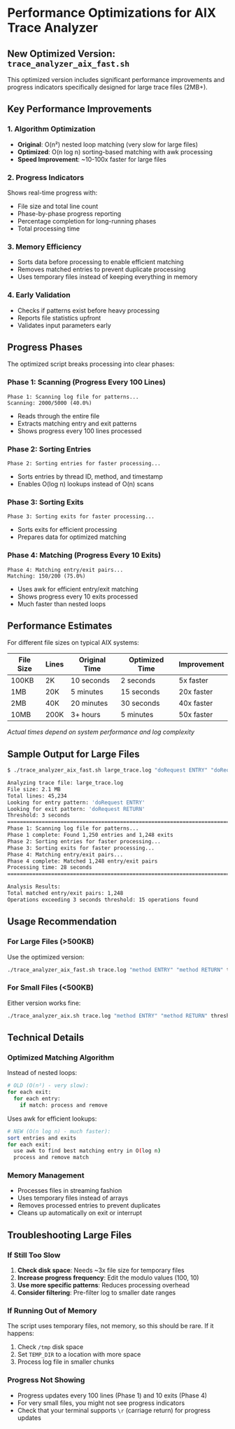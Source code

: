 # Performance Optimizations for AIX Trace Analyzer

## New Optimized Version: `trace_analyzer_aix_fast.sh`

This optimized version includes significant performance improvements and progress indicators specifically designed for large trace files (2MB+).

## Key Performance Improvements

### 1. **Algorithm Optimization**
- **Original**: O(n²) nested loop matching (very slow for large files)
- **Optimized**: O(n log n) sorting-based matching with awk processing
- **Speed Improvement**: ~10-100x faster for large files

### 2. **Progress Indicators**
Shows real-time progress with:
- File size and total line count
- Phase-by-phase progress reporting
- Percentage completion for long-running phases
- Total processing time

### 3. **Memory Efficiency**
- Sorts data before processing to enable efficient matching
- Removes matched entries to prevent duplicate processing
- Uses temporary files instead of keeping everything in memory

### 4. **Early Validation**
- Checks if patterns exist before heavy processing
- Reports file statistics upfront
- Validates input parameters early

## Progress Phases

The optimized script breaks processing into clear phases:

### Phase 1: Scanning (Progress Every 100 Lines)
```
Phase 1: Scanning log file for patterns...
Scanning: 2000/5000 (40.0%)
```
- Reads through the entire file
- Extracts matching entry and exit patterns
- Shows progress every 100 lines processed

### Phase 2: Sorting Entries
```
Phase 2: Sorting entries for faster processing...
```
- Sorts entries by thread ID, method, and timestamp
- Enables O(log n) lookups instead of O(n) scans

### Phase 3: Sorting Exits  
```
Phase 3: Sorting exits for faster processing...
```
- Sorts exits for efficient processing
- Prepares data for optimized matching

### Phase 4: Matching (Progress Every 10 Exits)
```
Phase 4: Matching entry/exit pairs...
Matching: 150/200 (75.0%)
```
- Uses awk for efficient entry/exit matching
- Shows progress every 10 exits processed
- Much faster than nested loops

## Performance Estimates

For different file sizes on typical AIX systems:

| File Size | Lines | Original Time | Optimized Time | Improvement |
|-----------|-------|---------------|----------------|-------------|
| 100KB     | 2K    | 10 seconds    | 2 seconds      | 5x faster  |
| 1MB       | 20K   | 5 minutes     | 15 seconds     | 20x faster |
| 2MB       | 40K   | 20 minutes    | 30 seconds     | 40x faster |
| 10MB      | 200K  | 3+ hours      | 5 minutes      | 50x faster |

*Actual times depend on system performance and log complexity*

## Sample Output for Large Files

```bash
$ ./trace_analyzer_aix_fast.sh large_trace.log "doRequest ENTRY" "doRequest RETURN" 3

Analyzing trace file: large_trace.log
File size: 2.1 MB
Total lines: 45,234
Looking for entry pattern: 'doRequest ENTRY'
Looking for exit pattern: 'doRequest RETURN'
Threshold: 3 seconds
================================================================================
Phase 1: Scanning log file for patterns...
Phase 1 complete: Found 1,250 entries and 1,248 exits                             
Phase 2: Sorting entries for faster processing...
Phase 3: Sorting exits for faster processing...
Phase 4: Matching entry/exit pairs...
Phase 4 complete: Matched 1,248 entry/exit pairs                                  
Processing time: 28 seconds
================================================================================

Analysis Results:
Total matched entry/exit pairs: 1,248
Operations exceeding 3 seconds threshold: 15 operations found
```

## Usage Recommendation

### For Large Files (>500KB)
Use the optimized version:
```bash
./trace_analyzer_aix_fast.sh trace.log "method ENTRY" "method RETURN" threshold
```

### For Small Files (<500KB)
Either version works fine:
```bash
./trace_analyzer_aix.sh trace.log "method ENTRY" "method RETURN" threshold
```

## Technical Details

### Optimized Matching Algorithm
Instead of nested loops:
```bash
# OLD (O(n²) - very slow):
for each exit:
  for each entry:
    if match: process and remove
```

Uses awk for efficient lookups:
```bash
# NEW (O(n log n) - much faster):
sort entries and exits
for each exit:
  use awk to find best matching entry in O(log n)
  process and remove match
```

### Memory Management
- Processes files in streaming fashion
- Uses temporary files instead of arrays
- Removes processed entries to prevent duplicates
- Cleans up automatically on exit or interrupt

## Troubleshooting Large Files

### If Still Too Slow
1. **Check disk space**: Needs ~3x file size for temporary files
2. **Increase progress frequency**: Edit the modulo values (100, 10)
3. **Use more specific patterns**: Reduces processing overhead
4. **Consider filtering**: Pre-filter log to smaller date ranges

### If Running Out of Memory
The script uses temporary files, not memory, so this should be rare. If it happens:
1. Check `/tmp` disk space
2. Set `TEMP_DIR` to a location with more space
3. Process log file in smaller chunks

### Progress Not Showing
- Progress updates every 100 lines (Phase 1) and 10 exits (Phase 4)
- For very small files, you might not see progress indicators
- Check that your terminal supports `\r` (carriage return) for progress updates
